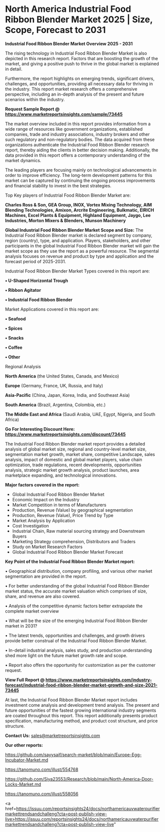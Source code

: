 # North America Industrial Food Ribbon Blender Market 2025 | Size, Scope, Forecast to 2031

<Strong> Industrial Food Ribbon Blender Market Overview 2025 - 2031</strong>

The rising technology in Industrial Food Ribbon Blender Market is also depicted in this research report. Factors that are boosting the growth of the market, and giving a positive push to thrive in the global market is explained in detail.

Furthermore, the report highlights on emerging trends, significant drivers, challenges, and opportunities, providing all necessary data for thriving in the industry. This report market research offers a comprehensive perspective, including an in-depth analysis of the present and future scenarios within the industry.

<strong>Request Sample Report @ <a href=https://www.marketreportsinsights.com/sample/73445>https://www.marketreportsinsights.com/sample/73445</a></strong>

The market overview included in this report provides information from a wide range of resources like government organizations, established companies, trade and industry associations, industry brokers and other such regulatory and non-regulatory bodies. The data acquired from these organizations authenticate the Industrial Food Ribbon Blender research report, thereby aiding the clients in better decision making. Additionally, the data provided in this report offers a contemporary understanding of the market dynamics.

The leading players are focusing mainly on technological advancements in order to improve efficiency. The long-term development patterns for this market can be captured by continuing the ongoing process improvements and financial stability to invest in the best strategies.

Top Key players of Industrial Food Ribbon Blender Market are:

<strong>Charles Ross & Son, GEA Group, INOX, Vortex Mixing Technology, AIM Blending Technologies, Amixon, Arcrite Engineering, Bulkmatic, EIRICH Machines, Excel Plants & Equipment, Highland Equipment, Jaygo, Lee Industries, Morton Mixers & Blenders, Munson Machinery</strong>

<strong><b>Global Industrial Food Ribbon Blender Market Scope and Size:</b></strong>
The Industrial Food Ribbon Blender market is declared segment by company, region (country), type, and application. Players, stakeholders, and other participants in the global Industrial Food Ribbon Blender market will gain the market scope as they use the report as a powerful resource. The segmental analysis focuses on revenue and product by type and application and the forecast period of 2025-2031.

Industrial Food Ribbon Blender Market Types covered in this report are:

<strong>• U-Shaped Horizontal Trough

• Ribbon Agitator

• Industrial Food Ribbon Blender</strong>

Market Applications covered in this report are:

<strong>• Seafood

• Spices

• Snacks

• Coffee

• Other</strong> 

Regional Analysis

<strong>North America</strong> (the United States, Canada, and Mexico)

<strong>Europe</strong> (Germany, France, UK, Russia, and Italy)

<strong>Asia-Pacific</strong> (China, Japan, Korea, India, and Southeast Asia)

<strong>South America</strong> (Brazil, Argentina, Colombia, etc.)

<strong>The Middle East and Africa</strong> (Saudi Arabia, UAE, Egypt, Nigeria, and South Africa)

<strong>Go For Interesting Discount Here: <a href=https://www.marketreportsinsights.com/discount/73445>https://www.marketreportsinsights.com/discount/73445</a></strong>

The Industrial Food Ribbon Blender market report provides a detailed analysis of global market size, regional and country-level market size, segmentation market growth, market share, competitive Landscape, sales analysis, impact of domestic and global market players, value chain optimization, trade regulations, recent developments, opportunities analysis, strategic market growth analysis, product launches, area marketplace expanding, and technological innovations.

<strong><b>Major factors covered in the report:</b></strong>
<ul>
  <li>Global Industrial Food Ribbon Blender Market </li>
  <li>Economic Impact on the Industry</li>
  <li>Market Competition in terms of Manufacturers</li>
  <li>Production, Revenue (Value) by geographical segmentation</li>
  <li>Production, Revenue (Value), Price Trend by Type</li>
  <li>Market Analysis by Application</li>
  <li>Cost Investigation</li>
  <li>Industrial Chain, Raw material sourcing strategy and Downstream Buyers</li>
  <li>Marketing Strategy comprehension, Distributors and Traders</li>
  <li>Study on Market Research Factors</li>
  <li>Global Industrial Food Ribbon Blender Market Forecast</li>
</ul>

<strong><b>Key Point of the Industrial Food Ribbon Blender Market report:</b></strong>

• Geographical distribution, company profiling, and various other market segmentation are provided in the report.

• For better understanding of the global Industrial Food Ribbon Blender market status, the accurate market valuation which comprises of size, share, and revenue are also covered.

• Analysis of the competitive dynamic factors better extrapolate the complete market overview

• What will be the size of the emerging Industrial Food Ribbon Blender market in 2031?

• The latest trends, opportunities and challenges, and growth drivers provide better construal of the Industrial Food Ribbon Blender Market.

• In-detail industrial analysis, sales study, and production understanding shed more light on the future market growth rate and scope.

• Report also offers the opportunity for customization as per the customer request.

<strong><b>View Full Report @ <a href=https://www.marketreportsinsights.com/industry-forecast/industrial-food-ribbon-blender-market-growth-and-size-2021-73445>https://www.marketreportsinsights.com/industry-forecast/industrial-food-ribbon-blender-market-growth-and-size-2021-73445</a></b></strong>


At last, the Industrial Food Ribbon Blender Market report includes investment come analysis and development trend analysis. The present and future opportunities of the fastest growing international industry segments are coated throughout this report. This report additionally presents product specification, manufacturing method, and product cost structure, and price structure.

<strong>Contact Us:</strong>
sales@marketreportsinsights.com

<strong>Our other reports:</strong>

<a href=https://github.com/sayysaif/search-market/blob/main/Europe-Egg-Incubator-Market.md>https://github.com/sayysaif/search-market/blob/main/Europe-Egg-Incubator-Market.md</a>

<a href=https://tanomuno.com/illust/554768>https://tanomuno.com/illust/554768</a>

<a href=https://github.com/Siya23553/Research/blob/main/North-America-Door-Locks-Market.md>https://github.com/Siya23553/Research/blob/main/North-America-Door-Locks-Market.md</a>

<a href=https://tanomuno.com/illust/558056>https://tanomuno.com/illust/558056</a>

<a href=https://issuu.com/reportsinsights24/docs/northamericauvwaterpurifiermarkettrendsandchalleng?cta=post-publish-view-live>https://issuu.com/reportsinsights24/docs/northamericauvwaterpurifiermarkettrendsandchalleng?cta=post-publish-view-live</a>"
